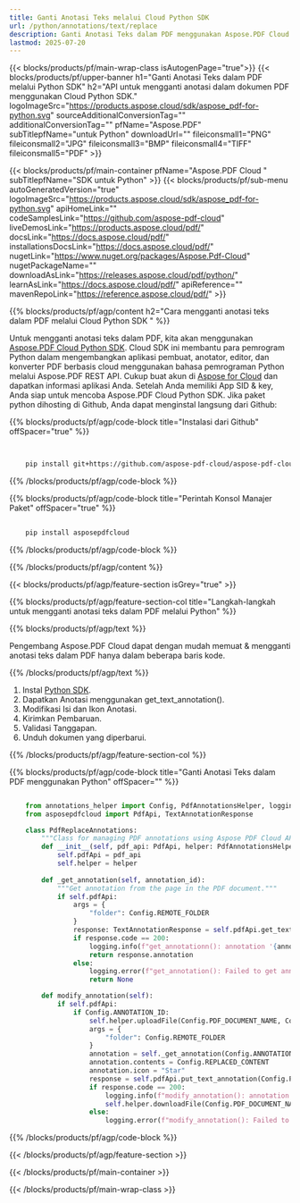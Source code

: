 ```yaml
---
title: Ganti Anotasi Teks melalui Cloud Python SDK
url: /python/annotations/text/replace
description: Ganti Anotasi Teks dalam PDF menggunakan Aspose.PDF Cloud SDK untuk Python.
lastmod: 2025-07-20
---
```


{{< blocks/products/pf/main-wrap-class isAutogenPage="true">}}
{{< blocks/products/pf/upper-banner h1="Ganti Anotasi Teks dalam PDF melalui Python SDK" h2="API untuk mengganti anotasi dalam dokumen PDF menggunakan Cloud Python SDK." logoImageSrc="https://products.aspose.cloud/sdk/aspose_pdf-for-python.svg" sourceAdditionalConversionTag="" additionalConversionTag="" pfName="Aspose.PDF" subTitlepfName="untuk Python" downloadUrl="" fileiconsmall1="PNG" fileiconsmall2="JPG" fileiconsmall3="BMP" fileiconsmall4="TIFF" fileiconsmall5="PDF" >}}

{{< blocks/products/pf/main-container pfName="Aspose.PDF Cloud " subTitlepfName="SDK untuk Python" >}}
{{< blocks/products/pf/sub-menu autoGeneratedVersion="true" logoImageSrc="https://products.aspose.cloud/sdk/aspose_pdf-for-python.svg" apiHomeLink="" codeSamplesLink="https://github.com/aspose-pdf-cloud" liveDemosLink="https://products.aspose.cloud/pdf/" docsLink="https://docs.aspose.cloud/pdf/" installationsDocsLink="https://docs.aspose.cloud/pdf/" nugetLink="https://www.nuget.org/packages/Aspose.Pdf-Cloud" nugetPackageName="" downloadAsLink="https://releases.aspose.cloud/pdf/python/" learnAsLink="https://docs.aspose.cloud/pdf/" apiReference="" mavenRepoLink="https://reference.aspose.cloud/pdf/" >}}

{{% blocks/products/pf/agp/content h2="Cara mengganti anotasi teks dalam PDF melalui Cloud Python SDK " %}}

Untuk mengganti anotasi teks dalam PDF, kita akan menggunakan
[Aspose.PDF Cloud Python SDK](https://products.aspose.cloud/pdf/python/). Cloud SDK ini membantu para pemrogram Python dalam mengembangkan aplikasi pembuat, anotator, editor, dan konverter PDF berbasis cloud menggunakan bahasa pemrograman Python melalui Aspose.PDF REST API. Cukup buat akun di [Aspose for Cloud](https://dashboard.aspose.cloud/#/apps) dan dapatkan informasi aplikasi Anda. Setelah Anda memiliki App SID & key, Anda siap untuk mencoba Aspose.PDF Cloud Python SDK. Jika paket python dihosting di Github, Anda dapat menginstal langsung dari Github:

{{% blocks/products/pf/agp/code-block title="Instalasi dari Github" offSpacer="true" %}}

```bash

     
    pip install git+https://github.com/aspose-pdf-cloud/aspose-pdf-cloud-python.git


```

{{% /blocks/products/pf/agp/code-block %}}

{{% blocks/products/pf/agp/code-block title="Perintah Konsol Manajer Paket" offSpacer="true" %}}

```bash
     
    pip install asposepdfcloud

```

{{% /blocks/products/pf/agp/code-block %}}

{{% /blocks/products/pf/agp/content %}}

{{< blocks/products/pf/agp/feature-section isGrey="true" >}}

{{% blocks/products/pf/agp/feature-section-col title="Langkah-langkah untuk mengganti anotasi teks dalam PDF melalui Python" %}}

{{% blocks/products/pf/agp/text %}}

Pengembang Aspose.PDF Cloud dapat dengan mudah memuat & mengganti anotasi teks dalam PDF hanya dalam beberapa baris kode.

{{% /blocks/products/pf/agp/text %}}

1. Instal [Python SDK](https://pypi.org/project/asposepdfcloud/).
1. Dapatkan Anotasi menggunakan get_text_annotation().
1. Modifikasi Isi dan Ikon Anotasi.
1. Kirimkan Pembaruan.
1. Validasi Tanggapan.
1. Unduh dokumen yang diperbarui.

{{% /blocks/products/pf/agp/feature-section-col %}}

{{% blocks/products/pf/agp/code-block title="Ganti Anotasi Teks dalam PDF menggunakan Python" offSpacer="" %}}

```python

    from annotations_helper import Config, PdfAnnotationsHelper, logging
    from asposepdfcloud import PdfApi, TextAnnotationResponse

    class PdfReplaceAnnotations:
        """Class for managing PDF annotations using Aspose PDF Cloud API."""
        def __init__(self, pdf_api: PdfApi, helper: PdfAnnotationsHelper):
            self.pdfApi = pdf_api
            self.helper = helper
            
        def _get_annotation(self, annotation_id):
            """Get annotation from the page in the PDF document."""
            if self.pdfApi:
                args = {
                    "folder": Config.REMOTE_FOLDER
                }
                response: TextAnnotationResponse = self.pdfApi.get_text_annotation(Config.PDF_DOCUMENT_NAME, annotation_id, **args)
                if response.code == 200:
                    logging.info(f"get_annotationn(): annotation '{annotation_id}' successfully found '{response.annotation.contents}' in the document '{Config.PDF_DOCUMENT_NAME}'.")
                    return response.annotation
                else:
                    logging.error(f"get_annotation(): Failed to get annotation in the document. Response code: {response.code}")
                    return None

        def modify_annotation(self):
            if self.pdfApi:
                if Config.ANNOTATION_ID:
                    self.helper.uploadFile(Config.PDF_DOCUMENT_NAME, Config.LOCAL_FOLDER, Config.REMOTE_FOLDER)
                    args = {
                        "folder": Config.REMOTE_FOLDER
                    }
                    annotation = self._get_annotation(Config.ANNOTATION_ID)
                    annotation.contents = Config.REPLACED_CONTENT
                    annotation.icon = "Star"
                    response = self.pdfApi.put_text_annotation(Config.PDF_DOCUMENT_NAME, Config.ANNOTATION_ID, annotation, **args)
                    if response.code == 200:
                        logging.info(f"modify_annotation(): annotation '{annotation.id}' successfully modified in the document '{Config.PDF_DOCUMENT_NAME}'.")
                        self.helper.downloadFile(Config.PDF_DOCUMENT_NAME, Config.LOCAL_RESULT_DOCUMENT_NAME, Config.LOCAL_FOLDER, Config.REMOTE_FOLDER, "replaced_annotatiom_")
                    else:
                        logging.error(f"modify_annotation(): Failed to modify annotation in the document. Response code: {response.code}")
```

{{% /blocks/products/pf/agp/code-block %}}

{{< /blocks/products/pf/agp/feature-section >}}

{{< /blocks/products/pf/main-container >}}

{{< /blocks/products/pf/main-wrap-class >}}
